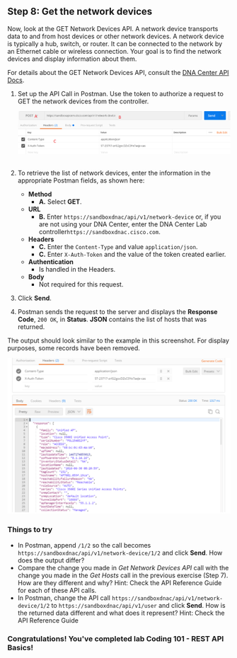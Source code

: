 ## Step 8: Get the network devices

Now, look at the GET Network Devices API. A network device transports data to and from host devices or other network devices. A network device is typically a hub, switch, or router. It can be connected to the network by an Ethernet cable or wireless connection. Your goal is to find the network devices and display information about them.

For details about the GET Network Devices API, consult the [DNA Center API Docs](https://developer.cisco.com/site/dna-center-rest-api/).

1. Set up the API Call in Postman. Use the token to authorize a request to GET the network devices from the controller.

	![](assets/images/postman6.png)<br/><br/>

2. To retrieve the list of network devices, enter the information in the appropriate Postman fields, as shown here:
	* **Method**
		* **A.** Select **GET**.
	* **URL**
		* **B.** Enter `https://sandboxdnac/api/v1/network-device` or, if you are not using your DNA Center, enter the DNA Center Lab controller`https://sandboxdnac.cisco.com`.
	* **Headers**
		* **C.** Enter the `Content-Type` and value `application/json`.
		* **C.** Enter `X-Auth-Token` and the value of the token created earlier.
	* **Authentication**
		* Is handled in the Headers.
	* **Body**
	 	* Not required for this request.
3. Click **Send**.
4. Postman sends the request to the server and displays the **Response Code**, `200 OK`, in **Status**. **JSON** contains the list of hosts that was returned.

The output should look similar to the example in this screenshot. For display purposes, some records have been removed.

![](assets/images/postman7.png "Response")

### Things to try
* In Postman, append `/1/2` so the call becomes `https://sandboxdnac/api/v1/network-device/1/2` and click **Send**. How does the output differ?
* Compare the change you made in *Get Network Devices API* call with the change you made in the *Get Hosts* call in the previous exercise (Step 7). How are they different and why?  Hint:  Check the API Reference Guide for each of these API calls.
* In Postman, change the API call `https://sandboxdnac/api/v1/network-device/1/2` to `https://sandboxdnac/api/v1/user` and click **Send**. How is the returned data different and what does it represent?  Hint:  Check the API Reference Guide

### Congratulations! You've completed lab Coding 101 - REST API Basics!

